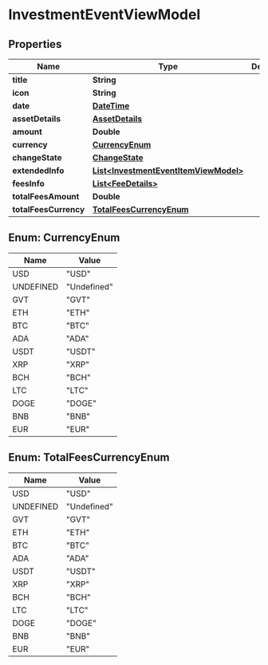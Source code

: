 # InvestmentEventViewModel

## Properties
Name | Type | Description | Notes
------------ | ------------- | ------------- | -------------
**title** | **String** |  |  [optional]
**icon** | **String** |  |  [optional]
**date** | [**DateTime**](DateTime.md) |  |  [optional]
**assetDetails** | [**AssetDetails**](AssetDetails.md) |  |  [optional]
**amount** | **Double** |  |  [optional]
**currency** | [**CurrencyEnum**](#CurrencyEnum) |  |  [optional]
**changeState** | [**ChangeState**](ChangeState.md) |  |  [optional]
**extendedInfo** | [**List&lt;InvestmentEventItemViewModel&gt;**](InvestmentEventItemViewModel.md) |  |  [optional]
**feesInfo** | [**List&lt;FeeDetails&gt;**](FeeDetails.md) |  |  [optional]
**totalFeesAmount** | **Double** |  |  [optional]
**totalFeesCurrency** | [**TotalFeesCurrencyEnum**](#TotalFeesCurrencyEnum) |  |  [optional]

<a name="CurrencyEnum"></a>
## Enum: CurrencyEnum
Name | Value
---- | -----
USD | &quot;USD&quot;
UNDEFINED | &quot;Undefined&quot;
GVT | &quot;GVT&quot;
ETH | &quot;ETH&quot;
BTC | &quot;BTC&quot;
ADA | &quot;ADA&quot;
USDT | &quot;USDT&quot;
XRP | &quot;XRP&quot;
BCH | &quot;BCH&quot;
LTC | &quot;LTC&quot;
DOGE | &quot;DOGE&quot;
BNB | &quot;BNB&quot;
EUR | &quot;EUR&quot;

<a name="TotalFeesCurrencyEnum"></a>
## Enum: TotalFeesCurrencyEnum
Name | Value
---- | -----
USD | &quot;USD&quot;
UNDEFINED | &quot;Undefined&quot;
GVT | &quot;GVT&quot;
ETH | &quot;ETH&quot;
BTC | &quot;BTC&quot;
ADA | &quot;ADA&quot;
USDT | &quot;USDT&quot;
XRP | &quot;XRP&quot;
BCH | &quot;BCH&quot;
LTC | &quot;LTC&quot;
DOGE | &quot;DOGE&quot;
BNB | &quot;BNB&quot;
EUR | &quot;EUR&quot;
